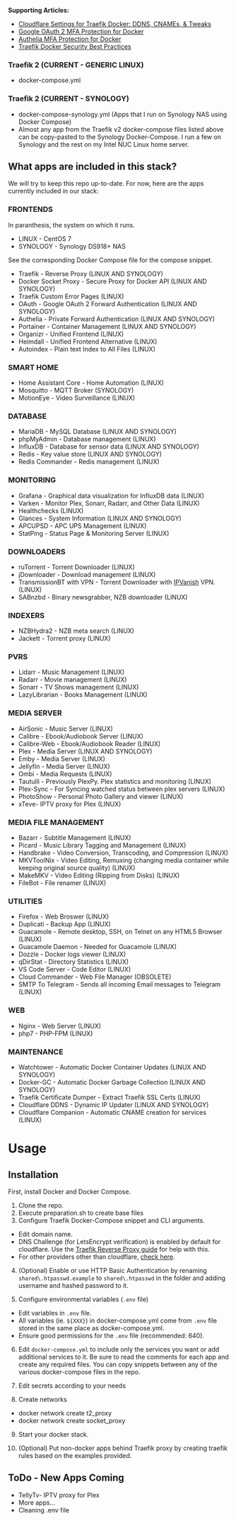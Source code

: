 <strong>Supporting Articles:</strong>

- [Cloudflare Settings for Traefik Docker: DDNS, CNAMEs, & Tweaks](https://www.smarthomebeginner.com/cloudflare-settings-for-traefik-docker/)
- [Google OAuth 2 MFA Protection for Docker](https://www.smarthomebeginner.com/google-oauth-with-traefik-docker/)
- [Authelia MFA Protection for Docker](https://www.smarthomebeginner.com/docker-authelia-tutorial/)
- [Traefik Docker Security Best Practices](https://www.smarthomebeginner.com/traefik-docker-security-best-practices/)

### Traefik 2 (CURRENT - GENERIC LINUX)

- docker-compose.yml

### Traefik 2 (CURRENT - SYNOLOGY)

- docker-compose-synology.yml (Apps that I run on Synology NAS using Docker Compose)
- Almost any app from the Traefik v2 docker-compose files listed above can be copy-pasted to the Synology Docker-Compose. I run a few on Synology and the rest on my Intel NUC Linux home server.

## What apps are included in this stack?

We will try to keep this repo up-to-date. For now, here are the apps currently included in our stack:

### FRONTENDS

In paranthesis, the system on which it runs.

- LINUX - CentOS 7
- SYNOLOGY - Synology DS918+ NAS

See the corresponding Docker Compose file for the compose snippet.

- Traefik - Reverse Proxy (LINUX AND SYNOLOGY)
- Docker Socket Proxy - Secure Proxy for Docker API (LINUX AND SYNOLOGY)
- Traefik Custom Error Pages (LINUX)
- OAuth - Google OAuth 2 Forward Authentication (LINUX AND SYNOLOGY)
- Authelia - Private Forward Authentication (LINUX AND SYNOLOGY)
- Portainer - Container Management (LINUX AND SYNOLOGY)
- Organizr - Unified Frontend (LINUX)
- Heimdall - Unified Frontend Alternative (LINUX)
- Autoindex - Plain text Index to All Files (LINUX)

### SMART HOME

- Home Assistant Core - Home Automation (LINUX)
- Mosquitto - MQTT Broker (SYNOLOGY)
- MotionEye - Video Surveillance (LINUX)

### DATABASE

- MariaDB - MySQL Database (LINUX AND SYNOLOGY)
- phpMyAdmin - Database management (LINUX)
- InfluxDB - Database for sensor data (LINUX AND SYNOLOGY)
- Redis - Key value store (LINUX AND SYNOLOGY)
- Redis Commander - Redis management (LINUX)

### MONITORING
- Grafana - Graphical data visualization for InfluxDB data (LINUX)
- Varken - Monitor Plex, Sonarr, Radarr, and Other Data (LINUX)
- Healthchecks (LINUX)
- Glances - System Information (LINUX AND SYNOLOGY)
- APCUPSD - APC UPS Management (LINUX)
- StatPing - Status Page & Monitoring Server (LINUX)

### DOWNLOADERS

- ruTorrent - Torrent Downloader (LINUX)
- jDownloader - Download management (LINUX)
- TransmissionBT with VPN - Torrent Downloader with [IPVanish](https://www.smarthomebeginner.com/go/ipvanish) VPN. (LINUX)
- SABnzbd - Binary newsgrabber, NZB downloader (LINUX)

### INDEXERS

- NZBHydra2 - NZB meta search (LINUX)
- Jackett - Torrent proxy (LINUX)

### PVRS

- Lidarr - Music Management (LINUX)
- Radarr - Movie management (LINUX)
- Sonarr - TV Shows management (LINUX)
- LazyLibrarian - Books Management (LINUX)

### MEDIA SERVER

- AirSonic - Music Server (LINUX)
- Calibre - Ebook/Audiobook Server (LINUX)
- Calibre-Web - Ebook/Audiobook Reader (LINUX)
- Plex - Media Server (LINUX AND SYNOLOGY)
- Emby - Media Server (LINUX)
- Jellyfin - Media Server (LINUX)
- Ombi - Media Requests (LINUX)
- Tautulli - Previously PlexPy. Plex statistics and monitoring (LINUX)
- Plex-Sync - For Syncing watched status between plex servers (LINUX)
- PhotoShow - Personal Photo Gallery and viewer (LINUX)
- xTeve- IPTV proxy for Plex (LINUX)

### MEDIA FILE MANAGEMENT

- Bazarr - Subtitle Management (LINUX)
- Picard - Music Library Tagging and Management (LINUX)
- Handbrake - Video Conversion, Transcoding, and Compression (LINUX)
- MKVToolNix - Video Editing, Remuxing (changing media container while keeping original source quality) (LINUX)
- MakeMKV - Video Editing (Ripping from Disks) (LINUX)
- FileBot - File renamer (LINUX)

### UTILITIES

- Firefox - Web Broswer (LINUX)
- Duplicati - Backup App (LINUX)
- Guacamole - Remote desktop, SSH, on Telnet on any HTML5 Browser (LINUX)
- Guacamole Daemon - Needed for Guacamole (LINUX)
- Dozzle - Docker logs viewer (LINUX)
- qDirStat - Directory Statistics (LINUX)
- VS Code Server - Code Editor (LINUX)
- Cloud Commander - Web File Manager (OBSOLETE)
- SMTP To Telegram - Sends all incoming Email messages to Telegram (LINUX)

### WEB

- Nginx - Web Server (LINUX)
- php7 - PHP-FPM (LINUX)

### MAINTENANCE

- Watchtower - Automatic Docker Container Updates (LINUX AND SYNOLOGY)
- Docker-GC - Automatic Docker Garbage Collection (LINUX AND SYNOLOGY)
- Traefik Certificate Dumper - Extract Traefik SSL Certs (LINUX)
- Cloudflare DDNS - Dynamic IP Updater (LINUX AND SYNOLOGY)
- Cloudflare Companion - Automatic CNAME creation for services (LINUX)

# Usage

## Installation

First, install Docker and Docker Compose.

1. Clone the repo.
2. Execute preparation.sh to create base files
3. Configure Traefik Docker-Compose snippet and CLI arguments.

- Edit domain name.
- DNS Challenge (for LetsEncrypt verification) is enabled by default for cloudflare. Use the [Traefik Reverse Proxy guide](https://www.smarthomebeginner.com/traefik-reverse-proxy-tutorial-for-docker/) for help with this.
- For other providers other than cloudflare, [check here](https://docs.traefik.io/v2.0/https/acme/#providers).

4. (Optional) Enable or use HTTP Basic Authentication by renaming `shared\.htpasswd.example` to `shared\.htpasswd` in the folder and adding username and hashed password to it.

5. Configure environmental variables (`.env` file)

- Edit variables in `.env` file.
- All variables (ie. `${XXX}`) in docker-compose.yml come from `.env` file stored in the same place as docker-compose.yml.
- Ensure good permissions for the `.env` file (recommended: 640).

6. Edit `docker-compose.yml` to include only the services you want or add additional services to it. Be sure to read the comments for each app and create any required files. You can copy snippets between any of the various docker-compose files in the repo.

7. Edit secrets according to your needs

8. Create networks
  - docker network create t2_proxy
  - docker network create socket_proxy
  
9. Start your docker stack.

10. (Optional) Put non-docker apps behind Traefik proxy by creating traefik rules based on the examples provided.


## ToDo - New Apps Coming

 - TellyTv- IPTV proxy for Plex
 - More apps...
 - Cleaning .env file
